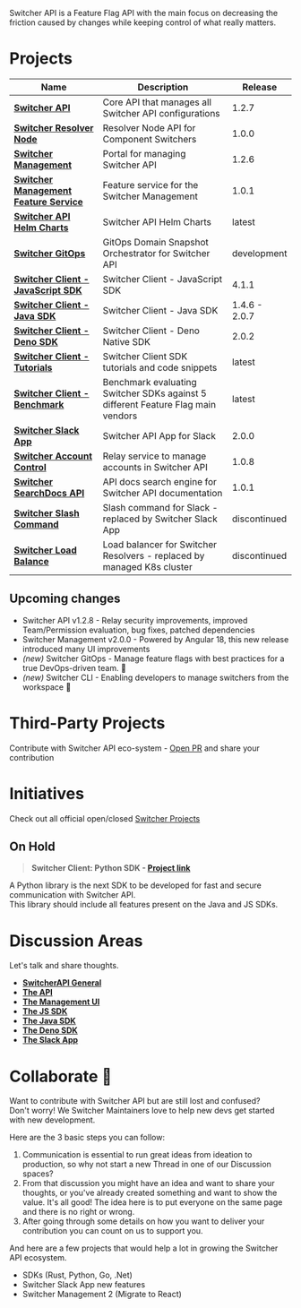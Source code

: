 Switcher API is a Feature Flag API with the main focus on decreasing the friction caused by changes while keeping control of what really matters.

# Projects
| Name                       | Description                                    | Release                |
| -------------------------- | ---------------------------------------------- | ---------------------- |
| [**Switcher API**](https://github.com/switcherapi/switcher-api) | Core API that manages all Switcher API configurations | 1.2.7 |
| [**Switcher Resolver Node**](https://github.com/switcherapi/switcher-resolver-node) | Resolver Node API for Component Switchers | 1.0.0 | 
| [**Switcher Management**](https://github.com/switcherapi/switcher-management) | Portal for managing Switcher API | 1.2.6 |
| [**Switcher Management Feature Service**](https://github.com/switcherapi/switcher-management-feature) | Feature service for the Switcher Management | 1.0.1 |
| [**Switcher API Helm Charts**](https://github.com/switcherapi/helm-charts) | Switcher API Helm Charts | latest |
| [**Switcher GitOps**](https://github.com/switcherapi/switcher-gitops) | GitOps Domain Snapshot Orchestrator for Switcher API | development |
| [**Switcher Client - JavaScript SDK**](https://github.com/switcherapi/switcher-client-js) | Switcher Client - JavaScript SDK | 4.1.1 |
| [**Switcher Client - Java SDK**](https://github.com/switcherapi/switcher-client-java) | Switcher Client - Java SDK | 1.4.6 - 2.0.7 |
| [**Switcher Client - Deno SDK**](https://github.com/switcherapi/switcher-client-deno) | Switcher Client - Deno Native SDK | 2.0.2 |
| [**Switcher Client - Tutorials**](https://github.com/switcherapi/switcherapi-tutorials) | Switcher Client SDK tutorials and code snippets | latest |
| [**Switcher Client - Benchmark**](https://github.com/switcherapi/feature-flag-benchmark) | Benchmark evaluating Switcher SDKs against 5 different Feature Flag main vendors | latest |
| [**Switcher Slack App**](https://github.com/switcherapi/switcher-slack-app) | Switcher API App for Slack | 2.0.0 |
| [**Switcher Account Control**](https://github.com/switcherapi/switcher-ac) | Relay service to manage accounts in Switcher API | 1.0.8 |
| [**Switcher SearchDocs API**](https://github.com/switcherapi/switcher-searchdocs) | API docs search engine for Switcher API documentation | 1.0.1 |
| [**Switcher Slash Command**](https://github.com/switcherapi/switcher-slash-webhook) | Slash command for Slack - replaced by Switcher Slack App | discontinued |
| [**Switcher Load Balance**](https://github.com/switcherapi/switcher-load-balance) | Load balancer for Switcher Resolvers - replaced by managed K8s cluster | discontinued |

## Upcoming changes
- Switcher API v1.2.8 - Relay security improvements, improved Team/Permission evaluation, bug fixes, patched dependencies
- Switcher Management v2.0.0 - Powered by Angular 18, this new release introduced many UI improvements
- *(new)* Switcher GitOps - Manage feature flags with best practices for a true DevOps-driven team. 🚀
- *(new)* Switcher CLI - Enabling developers to manage switchers from the workspace 🚀

# Third-Party Projects
Contribute with Switcher API eco-system - [Open PR](https://github.com/switcherapi/.github/issues) and share your contribution

# Initiatives
Check out all official open/closed [Switcher Projects](https://github.com/orgs/switcherapi/projects?type=beta)

## On Hold

> **Switcher Client: Python SDK - [**Project link**](https://github.com/orgs/switcherapi/projects/2)**

A Python library is the next SDK to be developed for fast and secure communication with Switcher API.<br>
This library should include all features present on the Java and JS SDKs.

# Discussion Areas

Let's talk and share thoughts.

- [**SwitcherAPI General**](https://github.com/orgs/switcherapi/discussions)
- [**The API**](https://github.com/switcherapi/switcher-api/discussions)
- [**The Management UI**](https://github.com/switcherapi/switcher-management/discussions)
- [**The JS SDK**](https://github.com/switcherapi/switcher-client-master/discussions)
- [**The Java SDK**](https://github.com/switcherapi/switcher-client/discussions)
- [**The Deno SDK**](https://github.com/switcherapi/switcher-client-deno/discussions)
- [**The Slack App**](https://github.com/switcherapi/switcher-slack-app/discussions)

# Collaborate :rocket:

Want to contribute with Switcher API but are still lost and confused?<br>
Don't worry! We Switcher Maintainers love to help new devs get started with new development.

Here are the 3 basic steps you can follow:
1. Communication is essential to run great ideas from ideation to production, so why not start a new Thread in one of our Discussion spaces?
2. From that discussion you might have an idea and want to share your thoughts, or you've already created something and want to show the value. It's all good! The idea here is to put everyone on the same page and there is no right or wrong.
3. After going through some details on how you want to deliver your contribution you can count on us to support you.

And here are a few projects that would help a lot in growing the Switcher API ecosystem.
- SDKs (Rust, Python, Go, .Net)
- Switcher Slack App new features
- Switcher Management 2 (Migrate to React)
